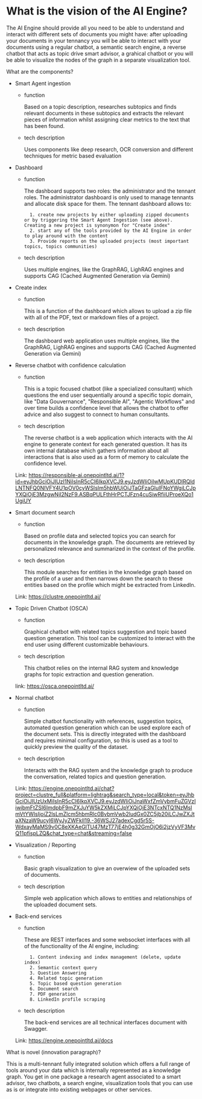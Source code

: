 # What is the vision of the AI Engine?

The AI Engine should provide all you need to be able to understand and interact with different sets of documents you might have: after uploading your documents in your tennancy you will be able to interact with your documents using a regular chatbot, a semantic search engine, a reverse chatbot that acts as topic drive smart advisor, a grahical chatbot or you will be able to visualize the nodes of the graph in a separate visualization tool.


What are the components?

- Smart Agent ingestion
	- function

		Based on a topic description, researches subtopics and finds relevant documents in these subtopics and extracts the relevant pieces of information whilst assigning clear metrics to the text that has been found.
	- tech description

		Uses components like deep research, OCR conversion and different techniques for metric based evaluation

- Dashboard
	- function
		
		The dashboard supports two roles: the administrator and the tennant roles. The administrator dashboard is only used to manage tennants and allocate disk space for them. The tennant dashboard allows to:

			1. create new projects by either uploading zipped documents or by triggering the Smart Agent Ingestion (see above). Creating a new project is synonymon for "Create index"
			2. start any of the tools provided by the AI Engine in order to play around with the content
			3. Provide reports on the uploaded projects (most important topics, topics communities)
	- tech description
		
		Uses multiple engines, like the GraphRAG, LighRAG engines and supports CAG (Cached Augmented Generation via Gemini)

- Create index
	- function

		This is a function of the dashboard which allows to upload a zip file with all of the PDF, text or markdown files of a project.
	- tech description

		The dashboard web application uses multiple engines, like the GraphRAG, LighRAG engines and supports CAG (Cached Augmented Generation via Gemini)

- Reverse chatbot with confidence calculation
	- function
		
		This is a topic focused chatbot (like a specialized consultant) which questions the end user sequentially around a specific topic domain, like "Data Gouvernance", "Responsible AI", "Agentic Workflows" and over time builds a confidence level that allows the chatbot to offer advice and also suggest to connect to human consultants.
	- tech description

		The reverse chatbot is a web application which interacts with the AI engine to generate context for each generated question. It has its own internal database which gathers information about all interactions that is also used as a form of memory to calculate the confidence level.

	Link: https://responsible-ai.onepointltd.ai/1?id=eyJhbGciOiJIUzI1NiIsInR5cCI6IkpXVCJ9.eyJzdWIiOiIwMUpKUDlRQldLNTNFQ0NIVFY4U1pOV0cyWSIsIm5hbWUiOiJTaGFzaGluIFNoYWgiLCJpYXQiOjE3MzgwNjI2NzF9.ASBqPULFthHrPCTJFzn4cuSiwRfiiUProeXQo1UgiUY

- Smart document search

	- function

		Based on profile data and selected topics you can search for documents in the knowledge graph. The documents are retrieved by personalized relevance and summarized in the context of the profile.
	- tech description

		This module searches for entities in the knowledge graph based on the profile of a user and then narrows down the search to these entities based on the profile which might be extracted from LinkedIn.

	Link: https://clustre.onepointltd.ai/

- Topic Driven Chatbot (OSCA)
	- function

		Graphical chatbot with related topics suggestion and topic based question generation. This tool can be customized to interact with the end user using different customizable behaviours.
	- tech description

		This chatbot relies on the internal RAG system and knowledge graphs for topic extraction and question generation.

	link: https://osca.onepointltd.ai/
- Normal chatbot
	- function

		Simple chatbot functionality with references, suggestion topics, automated question generation which can be used explore each of the document sets. This is directly integrated with the dashboard and requires minimal configuration, so this is used as a tool to quickly preview the quality of the dataset.
	- tech description

		Interacts with the RAG system and the knowledge graph to produce the conversation, related topics and question generation.

	Link: https://engine.onepointltd.ai/chat?project=clustre_full&platform=lightrag&search_type=local&token=eyJhbGciOiJIUzUxMiIsInR5cCI6IkpXVCJ9.eyJzdWIiOiJnaWxfZmVybmFuZGVzIiwibmFtZSI6ImdpbF9mZXJuYW5kZXMiLCJpYXQiOjE3NTcxNTQ1NzMsImVtYWlsIjoiZ2lsLmZlcm5hbmRlc0BvbmVwb2ludGx0ZC5jb20iLCJwZXJtaXNzaW9ucyI6WyJyZWFkIl19.-36WSJ27adexCgd5r5S-WdxayMaMS9v0C8eXKAeGlTU47MzT77jE4h0g32GmOjO6i2jzVyVF3MvQ11pfispLZQ&chat_type=chat&streaming=false
- Visualization / Reporting
	- function

		Basic graph visualization to give an overwiew of the uploaded sets of documents.
	- tech description

		Simple web application which allows to entities and relationships of the uploaded document sets.

- Back-end services
	- function

		These are REST interfaces and some websocket interfaces with all of the functionality of the AI engine, including:

			1. Content indexing and index management (delete, update index)
			2. Semantic context query
			3. Question Answering
			4. Related topic generation
			5. Topic based question generation
			6. Document search
			7. PDF generation
			8. LinkedIn profile scraping
	- tech description

		The back-end services are all technical interfaces document with Swagger.

	Link: https://engine.onepointltd.ai/docs

What is novel (innovation paragraph)?

This is a multi-tennant fully integrated solution which offers a full range of tools around your data which is internally represented as a knowledge graph. You get in one package a research agent associated to a smart advisor, two chatbots, a search engine, visualization tools that you can use as is or integrate into existing webpages or other services.